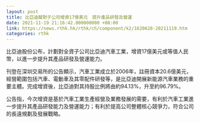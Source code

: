 ```yaml
---
layout: post
title: 比亞迪擬對子公司增資17億美元　提升產品研發及營運
date: 2021-11-19 21:16:42.000000000 +08:00
link: https://news.rthk.hk/rthk/ch/component/k2/1620628-20211119.htm
categories: rthk
---
```


比亞迪股份公布，計劃對全資子公司比亞迪汽車工業，增資17億美元或等值人民幣，以進一步提升其產品研發及營運能力。

刊登在深圳交易所的公告顯示，汽車工業成立於2006年，註冊資本20.6億美元，經營範圍包括汽車、電動車及其零配件研發等，是比亞迪開展新能源汽車業務的重要主體。完成增資後，比亞迪對其持股比例將由約94.13%，升至約96.79%。

公告指，今次增資是基於汽車工業生產經營及業務發展的需要，有利於汽車工業進一步提升其產品研發能力及營運能力；有利於提高公司整體核心競爭力，符合公司的長遠規劃及發展戰略。
